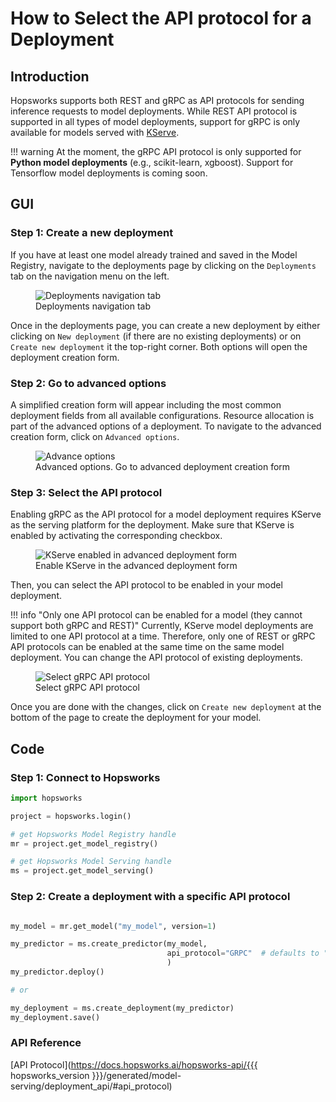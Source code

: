 # How to Select the API protocol for a Deployment

## Introduction

Hopsworks supports both REST and gRPC as API protocols for sending inference requests to model deployments. While REST API protocol is supported in all types of model deployments, support for gRPC is only available for models served with [KServe](predictor.md#serving-tool).

!!! warning
    At the moment, the gRPC API protocol is only supported for **Python model deployments** (e.g., scikit-learn, xgboost). Support for Tensorflow model deployments is coming soon.

## GUI

### Step 1: Create a new deployment

If you have at least one model already trained and saved in the Model Registry, navigate to the deployments page by clicking on the `Deployments` tab on the navigation menu on the left.

<p align="center">
  <figure>
    <img src="../../../../assets/images/guides/mlops/serving/deployments_tab_sidebar.png" alt="Deployments navigation tab">
    <figcaption>Deployments navigation tab</figcaption>
  </figure>
</p>

Once in the deployments page, you can create a new deployment by either clicking on `New deployment` (if there are no existing deployments) or on `Create new deployment` it the top-right corner. Both options will open the deployment creation form.

### Step 2: Go to advanced options

A simplified creation form will appear including the most common deployment fields from all available configurations. Resource allocation is part of the advanced options of a deployment. To navigate to the advanced creation form, click on `Advanced options`.

<p align="center">
  <figure>
    <img  style="max-width: 85%; margin: 0 auto" src="../../../../assets/images/guides/mlops/serving/deployment_simple_form_adv_options.png" alt="Advance options">
    <figcaption>Advanced options. Go to advanced deployment creation form</figcaption>
  </figure>
</p>

### Step 3: Select the API protocol

Enabling gRPC as the API protocol for a model deployment requires KServe as the serving platform for the deployment. Make sure that KServe is enabled by activating the corresponding checkbox.

<p align="center">
  <figure>
    <img src="../../../../assets/images/guides/mlops/serving/deployment_adv_form_kserve.png" alt="KServe enabled in advanced deployment form">
    <figcaption>Enable KServe in the advanced deployment form</figcaption>
  </figure>
</p>

Then, you can select the API protocol to be enabled in your model deployment.

!!! info "Only one API protocol can be enabled for a model (they cannot support both gRPC and REST)"
    Currently, KServe model deployments are limited to one API protocol at a time. Therefore, only one of REST or gRPC API protocols can be enabled at the same time on the same model deployment. You can change the API protocol of existing deployments.

<p align="center">
  <figure>
    <img src="../../../../assets/images/guides/mlops/serving/deployment_grpc_select.png" alt="Select gRPC API protocol">
    <figcaption>Select gRPC API protocol</figcaption>
  </figure>
</p>

Once you are done with the changes, click on `Create new deployment` at the bottom of the page to create the deployment for your model.

## Code

### Step 1: Connect to Hopsworks

```python
import hopsworks

project = hopsworks.login()

# get Hopsworks Model Registry handle
mr = project.get_model_registry()

# get Hopsworks Model Serving handle
ms = project.get_model_serving()
```

### Step 2: Create a deployment with a specific API protocol

```python

my_model = mr.get_model("my_model", version=1)

my_predictor = ms.create_predictor(my_model,
                                   api_protocol="GRPC"  # defaults to "REST"
                                   )
my_predictor.deploy()

# or

my_deployment = ms.create_deployment(my_predictor)
my_deployment.save()
```

### API Reference

[API Protocol](https://docs.hopsworks.ai/hopsworks-api/{{{ hopsworks_version }}}/generated/model-serving/deployment_api/#api_protocol)
